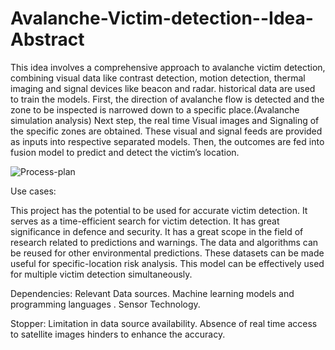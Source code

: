 # Avalanche-Victim-detection--Idea-Abstract
This idea involves a comprehensive approach to avalanche victim detection, combining visual data like contrast detection, motion detection, thermal imaging and signal devices like beacon and radar. 
historical data are used to train the models.
First, the direction of avalanche flow is detected and the zone to be inspected is narrowed down to a specific place.(Avalanche simulation analysis)
Next step, the real time Visual images and Signaling of the specific zones are obtained.
These visual and signal feeds are provided as inputs into respective separated models.
Then, the outcomes are fed into fusion model to predict and detect the victim’s location.

![Process-plan](https://github.com/shivani-varsha/Avalanche-Victim-detection--Idea-Abstract/assets/131485490/affdeaf6-95e8-4c24-9bed-8b9d54f04525)

Use cases:

This project has the potential to be used for accurate victim detection.
It serves as a time-efficient search for victim detection.
It has great significance in defence and security.
It has a great scope in the field of research related to predictions and warnings.
The data and algorithms can be reused for other environmental predictions.
These datasets can be made useful for specific-location risk analysis.
This model can be effectively used for multiple victim detection simultaneously.

Dependencies:
Relevant Data sources.
Machine learning models and programming languages .
Sensor Technology.

Stopper:
Limitation in data source availability.
Absence of real time access to satellite images hinders to enhance the accuracy.
